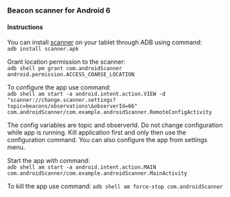 ### Beacon scanner for Android 6

#### Instructions

You can install [scanner](https://github.com/ubikampus/bluetooth-raspberry-scanner/blob/feature/androidScanner/androidScanner/scanner.apk) on your tablet through ADB using command:  
```adb install scanner.apk```  

Grant location permission to the scanner:   
```adb shell pm grant com.androidScanner android.permission.ACCESS_COARSE_LOCATION```


To configure the app use command:   
```adb shell am start -a android.intent.action.VIEW -d "scanner://change.scanner.settings?topic=beacons/observations\&observerId=66" com.androidScanner/com.example.androidScanner.RemoteConfigActivity``` 
  
The config variables are topic and observerId. Do not change configuration while app is running. Kill application first and only then use the configuration command. You can also configure the app from settings menu.

Start the app with command:  
```adb shell am start -a android.intent.action.MAIN com.androidScanner/com.example.androidScanner.MainActivity```

To kill the app use command: ```adb shell am force-stop com.androidScanner```

